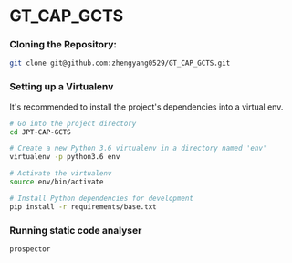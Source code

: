 # GT_CAP_GCTS

### Cloning the Repository:
```bash
git clone git@github.com:zhengyang0529/GT_CAP_GCTS.git
```

### Setting up a Virtualenv

It's recommended to install the project's dependencies into a virtual env.
```bash
# Go into the project directory
cd JPT-CAP-GCTS

# Create a new Python 3.6 virtualenv in a directory named 'env'
virtualenv -p python3.6 env

# Activate the virtualenv
source env/bin/activate

# Install Python dependencies for development
pip install -r requirements/base.txt
```

### Running static code analyser
```bash
prospector
```
